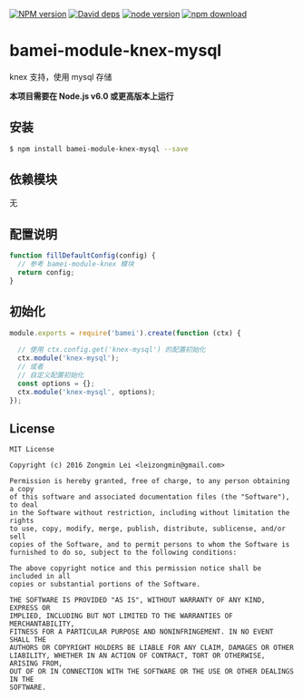 [![NPM version][npm-image]][npm-url]
[![David deps][david-image]][david-url]
[![node version][node-image]][node-url]
[![npm download][download-image]][download-url]

[npm-image]: https://img.shields.io/npm/v/bamei-module-knex-mysql.svg?style=flat-square
[npm-url]: https://npmjs.org/package/bamei-module-knex-mysql
[david-image]: https://img.shields.io/david/leizongmin/bamei.svg?style=flat-square
[david-url]: https://david-dm.org/leizongmin/bamei
[node-image]: https://img.shields.io/badge/node.js-%3E=_4.0-green.svg?style=flat-square
[node-url]: http://nodejs.org/download/
[download-image]: https://img.shields.io/npm/dm/bamei-module-knex-mysql.svg?style=flat-square
[download-url]: https://npmjs.org/package/bamei-module-knex-mysql

# bamei-module-knex-mysql

knex 支持，使用 mysql 存储

**本项目需要在 Node.js v6.0 或更高版本上运行**

## 安装

```bash
$ npm install bamei-module-knex-mysql --save
```

## 依赖模块

无


## 配置说明

```javascript
function fillDefaultConfig(config) {
  // 参考 bamei-module-knex 模块
  return config;
}
```

## 初始化

```javascript
module.exports = require('bamei').create(function (ctx) {
  
  // 使用 ctx.config.get('knex-mysql') 的配置初始化
  ctx.module('knex-mysql');
  // 或者
  // 自定义配置初始化
  const options = {};
  ctx.module('knex-mysql', options);
});
```



## License

```
MIT License

Copyright (c) 2016 Zongmin Lei <leizongmin@gmail.com>

Permission is hereby granted, free of charge, to any person obtaining a copy
of this software and associated documentation files (the "Software"), to deal
in the Software without restriction, including without limitation the rights
to use, copy, modify, merge, publish, distribute, sublicense, and/or sell
copies of the Software, and to permit persons to whom the Software is
furnished to do so, subject to the following conditions:

The above copyright notice and this permission notice shall be included in all
copies or substantial portions of the Software.

THE SOFTWARE IS PROVIDED "AS IS", WITHOUT WARRANTY OF ANY KIND, EXPRESS OR
IMPLIED, INCLUDING BUT NOT LIMITED TO THE WARRANTIES OF MERCHANTABILITY,
FITNESS FOR A PARTICULAR PURPOSE AND NONINFRINGEMENT. IN NO EVENT SHALL THE
AUTHORS OR COPYRIGHT HOLDERS BE LIABLE FOR ANY CLAIM, DAMAGES OR OTHER
LIABILITY, WHETHER IN AN ACTION OF CONTRACT, TORT OR OTHERWISE, ARISING FROM,
OUT OF OR IN CONNECTION WITH THE SOFTWARE OR THE USE OR OTHER DEALINGS IN THE
SOFTWARE.
```
